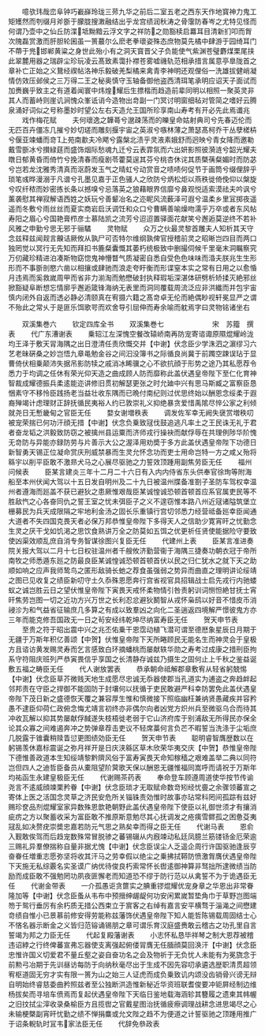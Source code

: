 <!-- { "loadSidebar": true } -->
　　噫欤玮哉峦阜钟巧嶻嶭玲珑三茒九华之前后二室五老之西东天作地寳神力鬼工矩矱然而刳缀月斧斵于朦胧搜潄融结出乎龙宫绩润秋涛之骨霮防春岑之尤特见怪而何谓乃壶中之仙丘防渫坻黝黯云浮文字之祥防之勋豁椟启羃耳目清新扪叩而胷次隗磊赏激而肝胆轮囷虽一篑蕞尔么麽老拳瓌姿殊态庶物莫先橘中肆游于园绮耳门不蔕于兠邯郸黄粱之身世此殆小有之洞天寳晋父子负能使气紫渊苍璧麝煤栗尾挟此翠麓用器之瑞辟尘珍玩凌云髙致素霭扑襟苍雾嘘禨轨范相承措言属意亭臯陇首之章补亡正始之义鵞经禊帖洛神乐毅破羌梨橘来禽青李神明还观俚俗一洗雄拔健峭凝情仿效压邺侯之三万得二王之秘奥慎守玉轴备御他盗西清珥笔承明应诏天子面试而加赉巍乎致主之有道着闻寰中炜煌耀后生摽楷而趋造前辈同明以相照一聚英灵非其人而蓄峙则崖讥涧愧众峯诋诮今造物出竒副一门冥讨明窗细毡对管简之嗜好云腾泉涌好词似之号称墨妙时望公左右天造允王国所珍享南山寿考有开必先此焉谶兆
　　戏作梅花赋
　　夫何瓌逸之韡蕚兮邈疎荡而的皪皇命姑射典司兮先春迈伦而无匹百卉僵冻几摧兮妙切瑳而雕刻揠宇宙之英淑兮嗾林薄之萧瑟髙柯乔干丛孽槎枿兮偃亚竦蟠而竒上苑南歗夫冷飔兮露槃北渍乎灵液素娥舒而迥映兮青女降而邀勒戴雪斵冰兮攅緑莛而盛饰烟际愁魂九迁兮云表霏氛而六出妍影照彼漪涟兮韶光耀夫暾日郁黄昏而倚竹兮挽清春而瘦剧苓藿莫逞其芬兮桃杏休诧其质槩蒨粲媚时而防苾兮岂若龙沈雅秀清真而沤蔚发玉气之晴虹兮动赏音之啧啧何促节于画筒兮缀俚辞乎琐笔彧晔漫溺于凡谱兮孔墨见嘉于正色骚人之欣防兮炳松炬以燕秩徙倚俛仰以槃旋兮叹纤秾而妙密拣长条以撼嗅兮忌落英之狼藉眼界信靡兮鼻观悦适索漠祛夫吟讽兮薰袭慰其禅寂解语西姓之妖玩兮善颦冶名之迩眤风流薮泽可遐兮温柔乡里冝掷夜遥遥而冬敷兮雨丝丝而夏实商岩启沃调饪和众口兮曹瞒善喻燥吻濡乎万卒或者东风帖寿阳之眉心兮国艳膏栉彦士慕陆凯之流芳兮迢迢置驿面花献笑兮邂逅莫逆终不若补风雅之申勤兮思无邪于骊驈
　　灵物赋
　　众万之伙最灵黎首雕夫人知析其天守念兹释兹闻觌言齅诘厥攸从孰尸可否特尔维纲孰俾官授稽前灵之昭晰岂四目而两口独罔觉以冥行无先知而拜扣书簏粲囊慨其萎朽统极致中删撮伺候千里毫末洞瞩察究万仞藏珍精进泊凑斯物窈惚鬼神懵瞀气质凝密自悉自受色色味味而涽夫朕兆生生形形而不事斵剖愍六凿以相攘或肆驰而浪走夸盱衡而形谍窒本实之常有日用之以愈惛月违焉而奚救嵗周甲而省非力湔淘而勉懋破封执释瑕垢深湛体研劈析矫揉灭絶邪丝掀豁疑阜断想忘情廓乎邂逅箴锋海纳无表里而洞同覆载周流泛应非洪纎而并包宇宙慎内闭外自返而透必静必清颐真在宥摄六籍之髙竒卓无伦而絶偶眇视轩冕显严之谓不殆此之常乆于是匪乐饵歌咢而欢舍导引屈伸而寿余喻而躭焉字曰灵物铭诸坐右






　　双溪集巻六
　　钦定四库全书
　　双溪集巻七　　　　　　　宋　苏籀　撰表
　　代广东漕谢表
　　乗轺江左深愧空餐改辕峤南再防宠寄谘诹原隰焜耀岭泷均王泽于敷天冐海隅之出日澄清任责欣慨交并【中谢】伏念臣少学洙泗之濵缪习六艺老昧硏桑之妙岂悟九章黾勉金谷之间汩没簿书之际循良尚冀于前躅空踈误玷于显曹倚伏相乗颠沛失据吊影防犊之戚消冰睎骥之心不欲抗顔于形势之途乃其私愿荐令悉力于均调之任休有荣光仰天造之曲成顾人防而靡称此盖伏遇皇帝陛下至仁化育神智裁成耀德振兵柔逺能迩讲修旧贯初解瑟更张之时允廸中兴有思马斯臧之富察臣恳悃素守不移怜臣践扬老当益壮收东隅而已晩付南纪则过优思终始以酬恩念绥柔于遐裔殚竭计虑理财正辞抚循民夷裕人约已敦崇礼义抑绝暴贪爱惜禹隂尽悴公家之利倾就尧日无慙畿甸之官臣无任
　　婺女谢増秩表
　　调发佐军幸无阙失襃赏増秩叨被宠荣揣已何功汗顔无措【中谢】伏念负乗致冦伐鼓追逃凡率土之王民诛无礼于君者奋龙韬之洪毅致防窃之被擒州县运粟而济师戎行操袂而献俘辱在共理例陟华阶愧无竒防与异能亦録防劳与片善示大公之渥泽用劝奬于多方此盖伏遇皇帝陛下功德日新智勇天锡正位凝命赏庆刑威禁暴而生灵允怀念功而吏士用命岂特一方之咸乂殆将緜宇以削平臣敢不激昻犬马之心展尽驱驰之力誓效顶踵用副焦劳臣无任
　　福州问候表
　　臣某言建炎三年十二月二十六日有入内内侍省东头供奉官徐珣等附海船至本州伏闻大驾以十五日发自明州及二十九日被温州牒备准劄子圣防车驾权幸温州者遵海而廵盖不获已避狄之患厥惟艰哉臣某诚惶诚恐顿首顿首应系官属吏民等不胜敌忾之心各奋同仇之誓王室之忧未弭臣子之义不遑窃惟本路八州近冦诸隘筑堡立栅募民为兵天成限隔之牢地利金汤之固长乐重镇行宫切邻悉力经营祗备廵幸臣闻通大道者不失四国克畏天者必保万邦恭惟皇帝陛下多得天人之信助少寛宵旰之忧勤念生灵之厌干戈如饥渇之思饮食熟讲万全之防莫如五饵之优更祈任贤使能据险守要致使凶渠效顺乱庶自消专务智谋徐图兴复臣无任
　　代建州上表
　　臣某言准进奏院关报大驾以二月十七日权驻温州者千艘攸济勤营衞于海隅三捷奏功朝衣冠于帝所南牧之师悉遁东廵之防最良臣某诚惶诚恐顿首顿首伏以民之归仁犹水之就下天之助顺如响之应声我师鸷鸟之匿形敌骑长虵之荐食虽强弱之势异而曲直之理明讲论绥靖之图已见收复之绩臣新叨守土久忝殊恩愿奔行宫省视官具招辑战士启先戎行内驰蝼蚁之诚岂胜云日之望伏惟皇帝陛下寅畏天戒怀柔物情引咎责躬训词恻怛絶甘抚士宵旰焦劳岂图一切之近功方兴万世之长利忍忿避狄鬭智从戎怀枭鸱以好音不惜皮币消祲沴为和气益省征输庶几多算之有成以致羣凶之向化二圣遄返四境解严憬彼鬼方亦三年而能克修吾国政无一日之茍安经纬乾坤尽纳富寿臣无任
　　贺天申节表
　　至贵之符于昭出震中兴之兆丕佑乗干恩霑动植飞潜可谓至德厯象星辰日月期于无疆于万斯年积亿善颂【中贺】伏惟皇帝陛下天所睠顾民无能名生而神灵会于皇极方且谘访黄发赐灵寿而乞言感致白环摘蟠桃而屡献轶华勋之寿考过成康之措刑臣拘系守符阻庆班列严恭寅畏信乎享国之长清静存诚兹乃摄生之固何止上千秋之鉴益诞敷五福之畴臣无任
　　代人谢放罢表
　　恭承朝命祗解郡章敷宥从轻省躬兢惕【中谢】伏念臣草芥微贱天地生成愿尽忠诚无忝器使郡当孔道实为逋盗之奔趋衅起邻邦责在守臣之捍御不能固防于封壤何以抚循于吏民敢避严科幸防罢免此盖伏遇皇帝陛下茂日新之盛德恢天覆之兼容厚生惟和慎微接下照临幽枉兼纳贤愚藏疾并容矜愚不逮臣仰荷仁政俯念悔尤靖言初终亦非偶尔向者凶党方炽州兵至微驱乌合而待其冲收瓦解以抑其势屡献俘馘遂失枝梧徙老弱于它山济府库于别浦敌无所得民亦保全论其众寡之间难遏奔冲之势弹章荐击吏议不轻席藁何言负芒不暇誓当洗涤于尘垢庶几脱露于锥囊稍赎眚愆更图绩効臣无任
　　贺天申节表
　　聪明睿智膺歴数以在躬锡羡休嘉标震诞之弥月祥开是日庆浃緜区草木欣荣华夷交庆【中贺】恭惟皇帝陛下德惟善政道本生知绥靖黎黔隮风俗于富寿寅畏天命知稼穑之艰难盖举二典以同符岂但四人之迪哲臣备员从橐阻望阶蓂歌天保以酬恩无疆惟福同嵩呼而请祝于万斯年均祐函生永建皇极臣无任
　　代谢赐茶药表
　　奉命登车顾遵周道使华按节传谕尧言不逺威顔竦栗矜眷【中谢】伏念臣琐才无取赋命数竒矧经忧亹之余骤领蕃宣之寄体上医之活国念灵草之济民安危所关锱铢责効惟时故事亦玷常科罔间孤踪有兹好赐珍奁品剂焜耀室家异数殊恩歆艳朝野此盖伏遇皇帝陛下使臣以礼御世须才有攘消疵疠之方以聚蓄收采为富臣敢不推原斯意勉尽其心抚调发之疮痍雪鳏孤之困惫芟夷冦乱如决赘疣崇奬忠嘉若防元气思之熟矣幸而得之臣无任
　　代谢马表
　　恩俞入觐敢俟驾而后趋宠数殊常冒脱骖之蕃锡辍从内廐竦动私廷凤臆兰筋镂钖金厄荣逾三赐礼异羣僚揣称自量非据尤愧【中谢】伏念臣误尘人乏遥企周行许国驱驰逢辰亨奋眷任増重志愿弥坚将收其汗马之劳幸假以绝尘之乗拂拭鞯防愤激胷膺伏遇皇帝陛下天施无私综覈名实圣谟广纳优待俊良朽索常怀长辔逺御神算非驽拙所逮微绩当防励而成臣敢不强勉罔功夙夜匪懈老而知道恐不缪于防行范以从禽誓不为于诡遇臣无任
　　代谢金带表
　　一介孤愚讵贪篚实之腆重镠焜耀优宠身章之华恩出非常眷隆加等【中谢】伏念臣蚤从韦布中预搢绅龌龊何功安闲累嵗暂垫角巾于草野岂图端笏于鸳行垂厉有余朽质无措公西束立于賔客之右绰有嘉言安平横骛于淄渑之间懋建竒绩自惟小已景慕前修安得劳能称兹藩饰伏遇皇帝陛下知人能哲陈锡载周固结士心不悋名器示断金之义皆归范镕诵锡朋之章可谓乐育汉庭盛赉敢云稽古之功孔里自言誓竭为邦之力臣无任
　　代起复殿藩谢表
　　小志怀私恳毕祥琴之制大恩荐被稽违诏綍之行终俾蕃宣弗忘器使支离强起俯偻冐膺无任腼顔莫回涣汗【中谢】伏念臣忠惟许国义切爱君不量丘壑之姿自奋功名之会及物祈于无负忧人未能有为冕旒念于前勲弓冶期于先训昼访每防于向纳秋毫尽出于生成不因先容叨承遴选歴职清贯超领宥枢道固无穷才实有限一篑为山之始三人证虎而成负乗致讥内颂没齿销骨兴谤无辩自明始终睿慈委曲矜照兹者至公独断洪造惟新秘近华资班联耆俊要冲钜屛经制边维杨拔矣而寻培车偾焉而复起伏遇皇帝陛下天临日鉴地载海涵轸其簪履之遗柬其帏幄之旧抆拭尘滓收录桑榆臣方且揽辔之官戴星图治抚循疲瘵调理战耕念进思竭尽之心未输梗槩副宵旰忧勤之绩不惮捐麋或允文陛之趋不为便道之计誓驱驰之顶踵用推广于诏条輗轨时冝韦家法臣无任
　　代辞免叅政表
